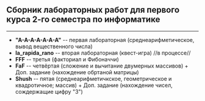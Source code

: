 ## Сборник лабораторных работ для первого курса 2-го семестра по информатике
____
+ __"A-A-A-A-A-A-A"__ -- первая лабораторная (среднеарифметическое, вывод вещественного числа)
+ __la_rapida_rano__ -- вторая лабораторная (квест-игра) //в процессе//
+ __FFF__ -- третья (факториал и Фибоначчи) 
+ __FaF__ -- четвёртая (сложение и вычитание двумерных массивов) + Доп. задание (нахождение обртаной матрицы)
+ __Shush__ -- пятая (среднеарифметичкское, геометрическое и квадротичное; массив) + Доп. задание (нахождение чисел, сождержащие цифру "3")
